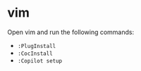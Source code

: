 # vim

Open vim and run the following commands:

- `:PlugInstall`
- `:CocInstall`
- `:Copilot setup`

